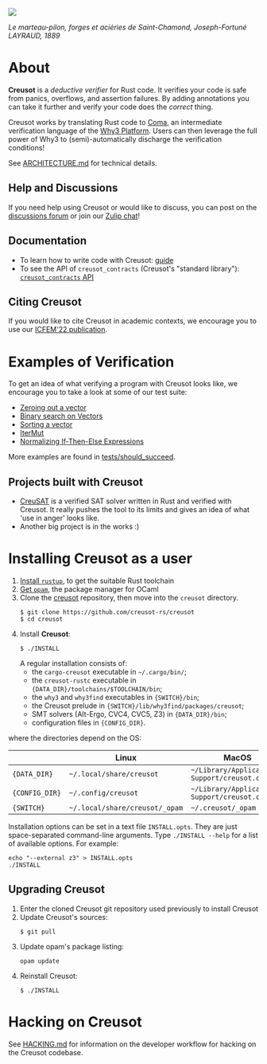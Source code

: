 ![](/static/marteau.jpg)

*Le marteau-pilon, forges et aciéries de Saint-Chamond, Joseph-Fortuné LAYRAUD, 1889*

# About

**Creusot** is a *deductive verifier* for Rust code. It verifies your code is safe from panics, overflows, and assertion failures. By adding annotations you can take it further and verify your code does the *correct* thing.

Creusot works by translating Rust code to [Coma](https://coma-ivl.codeberg.page/), an intermediate verification language of the [Why3 Platform](https://www.why3.org). Users can then leverage the full power of Why3 to (semi)-automatically discharge the verification conditions!

See [ARCHITECTURE.md](ARCHITECTURE.md) for technical details.

## Help and Discussions

If you need help using Creusot or would like to discuss, you can post on the [discussions forum](https://github.com/creusot-rs/creusot/discussions) or join our [Zulip chat](https://why3.zulipchat.com/#narrow/stream/341707-creusot)!

## Documentation

- To learn how to write code with Creusot: [guide](https://creusot-rs.github.io/creusot/guide)
- To see the API of `creusot_contracts` (Creusot's "standard library"): [`creusot_contracts` API](https://creusot-rs.github.io/creusot/doc/creusot_contracts)

## Citing Creusot

If you would like to cite Creusot in academic contexts, we encourage you to use our [ICFEM'22 publication](https://hal.inria.fr/hal-03737878/file/main.pdf).

# Examples of Verification

To get an idea of what verifying a program with Creusot looks like, we encourage you to take a look at some of our test suite:

- [Zeroing out a vector](tests/should_succeed/vector/01.rs)
- [Binary search on Vectors](tests/should_succeed/vector/04_binary_search.rs)
- [Sorting a vector](tests/should_succeed/vector/02_gnome.rs)
- [IterMut](tests/should_succeed/iterators/02_iter_mut.rs)
- [Normalizing If-Then-Else Expressions](tests/should_succeed/ite_normalize.rs)

More examples are found in [tests/should_succeed](tests/should_succeed).

## Projects built with Creusot

- [CreuSAT](https://github.com/sarsko/creusat) is a verified SAT solver written in Rust and verified with Creusot. It really pushes the tool to its limits and gives an idea of what 'use in anger' looks like.
- Another big project is in the works :)

# Installing Creusot as a user

1. [Install `rustup`](https://www.rust-lang.org/tools/install), to get the suitable Rust toolchain
2. [Get `opam`](https://opam.ocaml.org/doc/Install.html), the package manager for OCaml
3. Clone the [creusot](https://github.com/creusot-rs/creusot/) repository,
   then move into the `creusot` directory.
    ```
    $ git clone https://github.com/creusot-rs/creusot
    $ cd creusot
    ```
4. Install **Creusot**:
   ```
   $ ./INSTALL
   ```
   A regular installation consists of:
   - the `cargo-creusot` executable in `~/.cargo/bin/`;
   - the `creusot-rustc` executable in `{DATA_DIR}/toolchains/$TOOLCHAIN/bin`;
   - the `why3` and `why3find` executables in `{SWITCH}/bin`;
   - the Creusot prelude in `{SWITCH}/lib/why3find/packages/creusot`;
   - SMT solvers (Alt-Ergo, CVC4, CVC5, Z3) in `{DATA_DIR}/bin`;
   - configuration files in `{CONFIG_DIR}`.

where the directories depend on the OS:

| | Linux | MacOS |
|-|-|-|
| `{DATA_DIR}` | `~/.local/share/creusot` | `~/Library/Application Support/creusot.creusot` |
| `{CONFIG_DIR}` | `~/.config/creusot` | `~/Library/Application Support/creusot.creusot` |
| `{SWITCH}` | `~/.local/share/creusot/_opam` | `~/.creusot/_opam` |

Installation options can be set in a text file `INSTALL.opts`.
They are just space-separated command-line arguments.
Type `./INSTALL --help` for a list of available options.
For example:

```
echo "--external z3" > INSTALL.opts
./INSTALL
```

## Upgrading Creusot

1. Enter the cloned Creusot git repository used previously to install Creusot
2. Update Creusot's sources:
   ```
   $ git pull
   ```
3. Update opam's package listing:
   ```
   opam update
   ```
4. Reinstall Creusot:
   ```
   $ ./INSTALL
   ```

# Hacking on Creusot

See [HACKING.md](HACKING.md) for information on the developer workflow for
hacking on the Creusot codebase.
